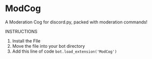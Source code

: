 # ModCog
A Moderation Cog for discord.py, packed with moderation commands!

INSTRUCTIONS
1. Install the FIle
2. Move the file into your bot directory
3. Add this line of code ``bot.load_extension('ModCog')``

